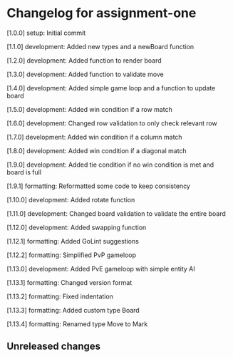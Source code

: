 # Changelog for assignment-one

[1.0.0] setup: Initial commit

[1.1.0] development: Added new types and a newBoard function

[1.2.0] development: Added function to render board

[1.3.0] development: Added function to validate move

[1.4.0] development: Added simple game loop and a function to update board

[1.5.0] development: Added win condition if a row match

[1.6.0] development: Changed row validation to only check relevant row

[1.7.0] development: Added win condition if a column match

[1.8.0] development: Added win condition if a diagonal match

[1.9.0] development: Added tie condition if no win condition is met and board is full

[1.9.1] formatting: Reformatted some code to keep consistency

[1.10.0] development: Added rotate function

[1.11.0] development: Changed board validation to validate the entire board

[1.12.0] development: Added swapping function

[1.12.1] formatting: Added GoLint suggestions

[1.12.2] formatting: Simplified PvP gameloop

[1.13.0] development: Added PvE gameloop with simple entity AI

[1.13.1] formatting: Changed version format

[1.13.2] formatting: Fixed indentation

[1.13.3] formatting: Added custom type Board

[1.13.4] formatting: Renamed type Move to Mark

## Unreleased changes
